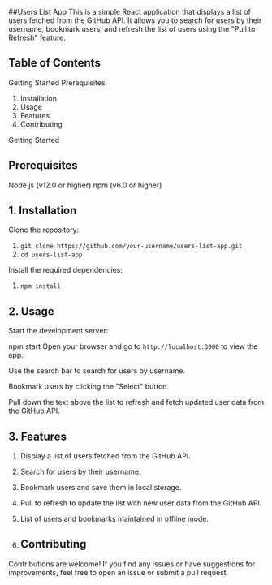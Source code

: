 ##Users List App
This is a simple React application that displays a list of users fetched from the GitHub API. It allows you to search for users by their username, bookmark users, and refresh the list of users using the "Pull to Refresh" feature.

## Table of Contents
Getting Started
Prerequisites
1. Installation
2. Usage
3. Features
4. Contributing


Getting Started
## Prerequisites
Node.js (v12.0 or higher)
npm (v6.0 or higher)


## 1. Installation

Clone the repository:
 1. `git clone https://github.com/your-username/users-list-app.git`
 2. `cd users-list-app`

Install the required dependencies:
 1. `npm install`

## 2. Usage

Start the development server:

npm start
Open your browser and go to `http://localhost:3000` to view the app.

Use the search bar to search for users by username.

Bookmark users by clicking the "Select" button.

Pull down the text above the list to refresh and fetch updated user data from the GitHub API.

## 3. Features
 1. Display a list of users fetched from the GitHub API.
 2. Search for users by their username.
 3. Bookmark users and save them in local storage.
 4. Pull to refresh to update the list with new user data from the GitHub API.
 5. List of users and bookmarks maintained in offline mode.

4. ## Contributing
Contributions are welcome! If you find any issues or have suggestions for improvements, feel free to open an issue or submit a pull request.

